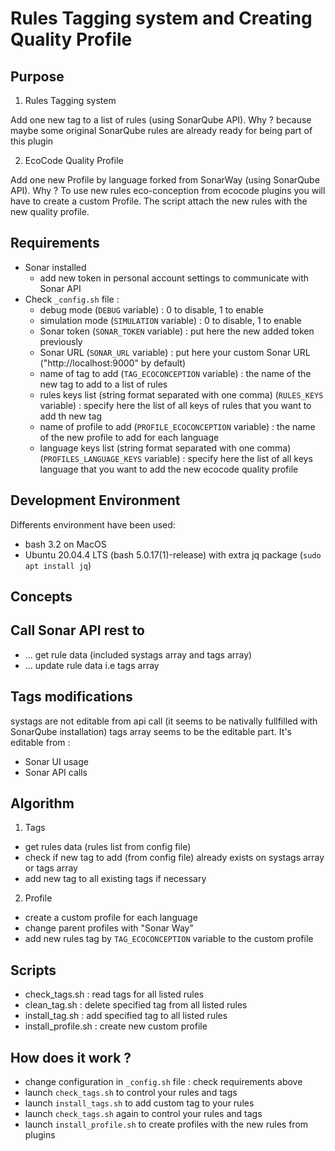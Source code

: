 Rules Tagging system and Creating Quality Profile
=================================================

Purpose
-------
1. Rules Tagging system

Add one new tag to a list of rules (using SonarQube API).
Why ? because maybe some original SonarQube rules are already ready for being part of this plugin

2. EcoCode Quality Profile

Add one new Profile by language forked from SonarWay (using SonarQube API).
Why ? To use new rules eco-conception from ecocode plugins you will have to create a custom Profile.
The script attach the new rules with the new quality profile.

Requirements
------------

- Sonar installed
  - add new token in personal account settings to communicate with Sonar API
- Check `_config.sh` file :
  - debug mode (`DEBUG` variable) : 0 to disable, 1 to enable
  - simulation mode (`SIMULATION` variable) : 0 to disable, 1 to enable
  - Sonar token (`SONAR_TOKEN` variable) : put here the new added token previously
  - Sonar URL (`SONAR_URL` variable) : put here your custom Sonar URL ("http://localhost:9000" by default)
  - name of tag to add (`TAG_ECOCONCEPTION` variable) : the name of the new tag to add to a list of rules
  - rules keys list (string format separated with one comma) (`RULES_KEYS` variable) : specify here the list of all keys of rules that you want to add th new tag
  - name of profile to add (`PROFILE_ECOCONCEPTION` variable) : the name of the new profile to add for each language
  - language keys list (string format separated with one comma) (`PROFILES_LANGUAGE_KEYS` variable) : specify here the list of all keys language that you want to add the new ecocode quality profile

Development Environment
-----------------------
Differents environment have been used:
- bash 3.2 on MacOS
- Ubuntu 20.04.4 LTS (bash 5.0.17(1)-release) with extra jq package (`sudo apt install jq`)

Concepts
--------

Call Sonar API rest to
----------------------

- ... get rule data (included systags array and tags array)
- ... update rule data i.e tags array

Tags modifications
------------------

systags are not editable from api call (it seems to be nativally fullfilled with SonarQube installation)
tags array seems to be the editable part. It's editable from :

- Sonar UI usage
- Sonar API calls

Algorithm
---------
1. Tags

- get rules data (rules list from config file)
- check if new tag to add (from config file) already exists on systags array or tags array
- add new tag to all existing tags if necessary

2. Profile

- create a custom profile for each language
- change parent profiles with "Sonar Way"
- add new rules tag by `TAG_ECOCONCEPTION` variable to the custom profile

Scripts
-------

- check_tags.sh : read tags for all listed rules
- clean_tag.sh : delete specified tag from all listed rules
- install_tag.sh : add specified tag to all listed rules
- install_profile.sh : create new custom profile

How does it work ?
------------------

- change configuration in `_config.sh` file : check requirements above
- launch `check_tags.sh` to control your rules and tags
- launch `install_tags.sh` to add custom tag to your rules
- launch `check_tags.sh` again to control your rules and tags
- launch `install_profile.sh` to create profiles with the new rules from plugins